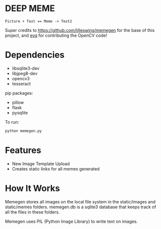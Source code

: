 DEEP MEME
=========

```
Picture + Text == Meme -> Text2
```

Super credits to https://github.com/lilleswing/memegen for the base of this project, and [evq](https://github.com/evq) for contributing the OpenCV code!

Dependencies
============

- libsqlite3-dev
- libjpeg8-dev
- opencv3
- tesseract

pip packages:
- pillow
- flask
- pysqlite

To run:
```bash
python memegen.py
```

Features
========
* New Image Template Upload
* Creates static links for all memes generated

How It Works
============

Memegen stores all images on the local file system in the static/images and static/memes folders.  memegen.db is a sqlite3 database that keeps track of all the files in these folders.

Memegen uses PIL (Python Image Library) to write text on images.

